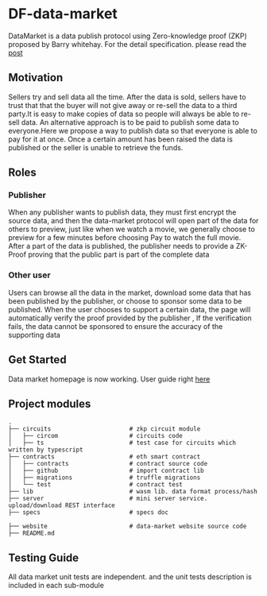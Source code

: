 # DF-data-market
DataMarket is a data publish protocol using Zero-knowledge proof (ZKP) proposed by Barry whitehay. For the detail specification. please read the [post](https://hackmd.io/3D4lOndVSi6Ee0W_XL4Jrw?view)

## Motivation
Sellers try and sell data all the time. After the data is sold, sellers have to trust that that the buyer will not give away or re-sell the data to a third party.It is easy to make copies of data so people will always be able to re-sell data. An alternative approach is to be paid to publish some data to everyone.Here we propose a way to publish data so that everyone is able to pay for it at once. Once a certain amount has been raised the data is published or the seller is unable to retrieve the funds.


## Roles

### Publisher
When any publisher wants to publish data, they must first encrypt the source data, and then the data-market protocol will open part of the data for others to preview, just like when we watch a movie, we generally choose to preview for a few minutes before choosing Pay to watch the full movie. After a part of the data is published, the publisher needs to provide a ZK-Proof proving that the public part is part of the complete data 


### Other user
Users can browse all the data in the market, download some data that has been published by the publisher, or choose to sponsor some data to be published. When the user chooses to support a certain data, the page will automatically verify the proof provided by the publisher , If the verification fails, the data cannot be sponsored to ensure the accuracy of the supporting data 



## Get Started
Data market homepage is now working. User guide right [here](./website/user-guide.md)

## Project modules
  ```
  .
  ├── circuits                      # zkp circuit module
  │   ├── circom                    # circuits code 
  │   ├── ts                        # test case for circuits which written by typescript 
  ├── contracts                     # eth smart contract
  │   ├── contracts                 # contract source code
  │   ├── github                    # import contract lib 
  │   ├── migrations                # truffle migrations 
  │   └── test                      # contract test
  ├── lib                           # wasm lib. data format process/hash
  ├── server                        # mini server service. upload/download REST interface
  ├── specs                         # specs doc

  ├── website                       # data-market website source code
  ├── README.md
  ```

## Testing Guide
All data market unit tests are independent. and the unit tests description is included in each sub-module